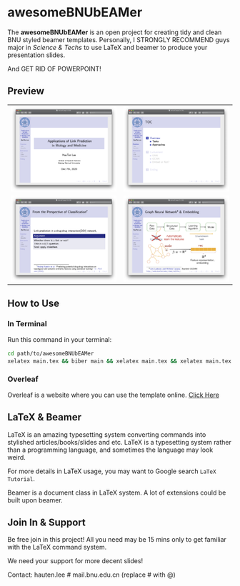 # awesomeBNUbEAMer

The **awesomeBNUbEAMer** is an open project for creating tidy and clean BNU styled beamer templates. 
Personally, I STRONGLY RECOMMEND guys major in *Science & Techs* to use LaTeX and beamer to produce your presentation slides.

And GET RID OF POWERPOINT!

## Preview
| | |
|:--:|:--:|
|<img src="images/StartPage.png" width=500/>|<img src="images/TOC.png" width=500/>|
|<img src="images/ListedItems.png" width=500/>|<img src="images/Figure.png" width=500/>|

## How to Use

### In Terminal
Run this command in your terminal:
```bash
cd path/to/awesomeBNUbEAMer
xelatex main.tex && biber main && xelatex main.tex && xelatex main.tex
```
### Overleaf

Overleaf is a website where you can use the template online. [Click Here](https://www.overleaf.com/latex/templates/beijing-normal-university-beamer/sdxybqgmngcv)

## LaTeX & Beamer

LaTeX is an amazing typesetting system converting commands into stylished articles/books/slides and etc. LaTeX is a typesetting system rather than a programming language, and sometimes the language may look weird.

For more details in LaTeX usage, you may want to Google search `LaTeX Tutorial`.

Beamer is a document class in LaTeX system. A lot of extensions could be built upon beamer.

## Join In & Support

Be free join in this project! All you need may be 15 mins only to get familiar with the LaTeX command system.

We need your support for more decent slides!

Contact: hauten.lee # mail.bnu.edu.cn (replace # with @)
